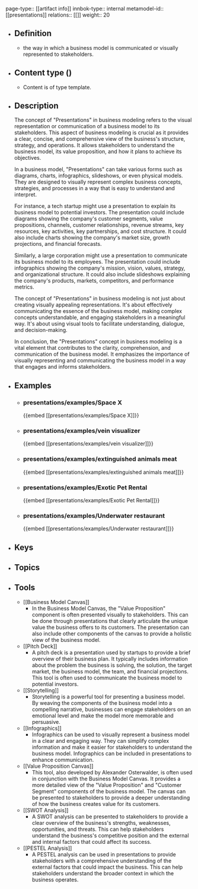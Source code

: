 page-type:: [[artifact info]]
innbok-type:: internal
metamodel-id:: [[presentations]]
relations:: [[]]
weight:: 20

- ## Definition
  - the way in which a business model is communicated or visually represented to stakeholders.
- ## Content type ()
  - Content is of type template.
  
- ## Description
  The concept of "Presentations" in business modeling refers to the visual representation or communication of a business model to its stakeholders. This aspect of business modeling is crucial as it provides a clear, concise, and comprehensive view of the business's structure, strategy, and operations. It allows stakeholders to understand the business model, its value proposition, and how it plans to achieve its objectives.
  
  In a business model, "Presentations" can take various forms such as diagrams, charts, infographics, slideshows, or even physical models. They are designed to visually represent complex business concepts, strategies, and processes in a way that is easy to understand and interpret.
  
  For instance, a tech startup might use a presentation to explain its business model to potential investors. The presentation could include diagrams showing the company's customer segments, value propositions, channels, customer relationships, revenue streams, key resources, key activities, key partnerships, and cost structure. It could also include charts showing the company's market size, growth projections, and financial forecasts.
  
  Similarly, a large corporation might use a presentation to communicate its business model to its employees. The presentation could include infographics showing the company's mission, vision, values, strategy, and organizational structure. It could also include slideshows explaining the company's products, markets, competitors, and performance metrics.
  
  The concept of "Presentations" in business modeling is not just about creating visually appealing representations. It's about effectively communicating the essence of the business model, making complex concepts understandable, and engaging stakeholders in a meaningful way. It's about using visual tools to facilitate understanding, dialogue, and decision-making.
  
  In conclusion, the "Presentations" concept in business modeling is a vital element that contributes to the clarity, comprehension, and communication of the business model. It emphasizes the importance of visually representing and communicating the business model in a way that engages and informs stakeholders.
- ## Examples
  - ### presentations/examples/Space X
    {{embed [[presentations/examples/Space X]]}}
  - ### presentations/examples/vein visualizer
    {{embed [[presentations/examples/vein visualizer]]}}
  - ### presentations/examples/extinguished animals meat
    {{embed [[presentations/examples/extinguished animals meat]]}}
  - ### presentations/examples/Exotic Pet Rental
    {{embed [[presentations/examples/Exotic Pet Rental]]}}
  - ### presentations/examples/Underwater restaurant
    {{embed [[presentations/examples/Underwater restaurant]]}}
  
- ## Keys
  
- ## Topics
  
- ## Tools
  - [[Business Model Canvas]]
    - In the Business Model Canvas, the "Value Proposition" component is often presented visually to stakeholders. This can be done through presentations that clearly articulate the unique value the business offers to its customers. The presentation can also include other components of the canvas to provide a holistic view of the business model.
  - [[Pitch Deck]]
    - A pitch deck is a presentation used by startups to provide a brief overview of their business plan. It typically includes information about the problem the business is solving, the solution, the target market, the business model, the team, and financial projections. This tool is often used to communicate the business model to potential investors.
  - [[Storytelling]]
    - Storytelling is a powerful tool for presenting a business model. By weaving the components of the business model into a compelling narrative, businesses can engage stakeholders on an emotional level and make the model more memorable and persuasive.
  - [[Infographics]]
    - Infographics can be used to visually represent a business model in a clear and engaging way. They can simplify complex information and make it easier for stakeholders to understand the business model. Infographics can be included in presentations to enhance communication.
  - [[Value Proposition Canvas]]
    - This tool, also developed by Alexander Osterwalder, is often used in conjunction with the Business Model Canvas. It provides a more detailed view of the "Value Proposition" and "Customer Segment" components of the business model. The canvas can be presented to stakeholders to provide a deeper understanding of how the business creates value for its customers.
  - [[SWOT Analysis]]
    - A SWOT analysis can be presented to stakeholders to provide a clear overview of the business's strengths, weaknesses, opportunities, and threats. This can help stakeholders understand the business's competitive position and the external and internal factors that could affect its success.
  - [[PESTEL Analysis]]
    - A PESTEL analysis can be used in presentations to provide stakeholders with a comprehensive understanding of the external factors that could impact the business. This can help stakeholders understand the broader context in which the business operates.

